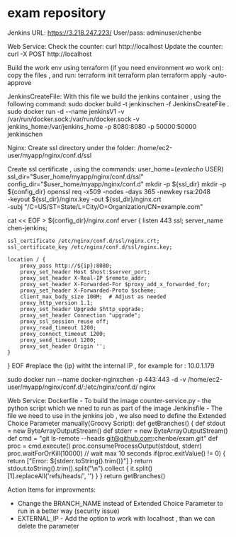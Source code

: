 # exam repository
Jenkins URL: https://3.218.247.223/
User/pass: adminuser/chenbe

Web Service:
Check the counter: curl http://localhost
Update the counter: curl -X POST http://localhost


Build the work env using terraform (if you need environment wo work on):
copy the files , and run:
terraform init
terraform plan
terraform apply -auto-approve


JenkinsCreateFile:
With this file we build the jenkins container , using the following command:
sudo docker build -t jenkinschen -f JenkinsCreateFile .
sudo docker run -d --name jenkinsV1 -v /var/run/docker.sock:/var/run/docker.sock -v jenkins_home:/var/jenkins_home -p 8080:8080 -p 50000:50000 jenkinschen

Nginx:
Create ssl directory under the folder: /home/ec2-user/myapp/nginx/conf.d/ssl

Create ssl certificate , using the commands:
user_home=$(eval echo ~$USER)
ssl_dir="$user_home/myapp/nginx/conf.d/ssl"
config_dir="$user_home/myapp/nginx/conf.d"
mkdir -p ${ssl_dir}
mkdir -p ${config_dir}
openssl req -x509 -nodes -days 365 -newkey rsa:2048 \
    -keyout ${ssl_dir}/nginx.key -out ${ssl_dir}/nginx.crt \
    -subj "/C=US/ST=State/L=City/O=Organization/CN=example.com"

cat << EOF > ${config_dir}/nginx.conf
erver {
    listen 443 ssl;
    server_name chen-jenkins;

    ssl_certificate /etc/nginx/conf.d/ssl/nginx.crt;
    ssl_certificate_key /etc/nginx/conf.d/ssl/nginx.key;

    location / {
        proxy_pass http://${ip}:8080;
        proxy_set_header Host $host:$server_port;
        proxy_set_header X-Real-IP $remote_addr;
        proxy_set_header X-Forwarded-For $proxy_add_x_forwarded_for;
        proxy_set_header X-Forwarded-Proto $scheme;
        client_max_body_size 100M;  # Adjust as needed
        proxy_http_version 1.1;
        proxy_set_header Upgrade $http_upgrade;
        proxy_set_header Connection "upgrade";
        proxy_ssl_session_reuse off;
        proxy_read_timeout 1200;
        proxy_connect_timeout 1200;
        proxy_send_timeout 1200;
        proxy_set_header Origin '';
    }
}
EOF
#replace the {ip} witht the internal IP , for example for : 10.0.1.179

sudo docker run --name docker-nginxchen -p 443:443 -d -v /home/ec2-user/myapp/nginx/conf.d/:/etc/nginx/conf.d/ nginx


Web Service:
Dockerfile - To build the image 
counter-service.py   - the python script which we nned to run as part of the image
Jenkinsfile - The file we need to use in the jenkins job , we also need to define the Extended Choice Parameter manually(Groovy Script):
def getBranches() {
    def stdout = new ByteArrayOutputStream()
    def stderr = new ByteArrayOutputStream()
    def cmd = "git ls-remote --heads git@github.com:chenbe/exam.git"
    def proc = cmd.execute()
    proc.consumeProcessOutput(stdout, stderr)
    proc.waitForOrKill(10000) // wait max 10 seconds
    if(proc.exitValue() != 0) {
        return ["Error: ${stderr.toString().trim()}"]
    }
    return stdout.toString().trim().split("\n").collect { it.split()[1].replaceAll('refs/heads/', '') }
}
return getBranches()


Action Items for improvments:
* Change the BRANCH_NAME instead of Extended Choice Parameter to run in a better way (security issue)
* EXTERNAL_IP - Add the option to work with localhost , than we can delete the parameter

